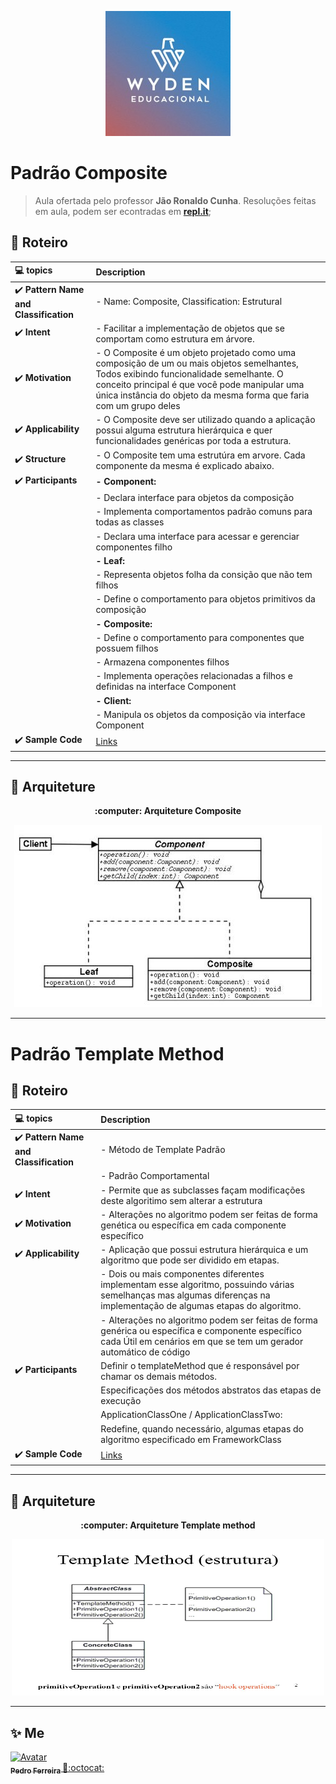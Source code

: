 <p align="center">
  <img alt="Wyden" src="https://github.com/PF-Henrique/Programacao-Avancada/blob/master/.docs/0.jpg" width="200px"/>
<p>


# Padrão Composite

> Aula ofertada pelo professor **Jão Ronaldo Cunha**. Resoluções feitas em aula, podem ser econtradas em **[repl.it](https://repl.it/@JoaoRonaldo/)**;  

## :memo: **Roteiro**

<div align="center">

|     :computer: topics                                   |     Description    |
|      :---                                               |      :---         |
| :heavy_check_mark: **Pattern Name and Classification**  | - Name: Composite, Classification: Estrutural|
| :heavy_check_mark: **Intent**                           |- Facilitar a implementação de objetos que se comportam como estrutura em  árvore.  |
| :heavy_check_mark: **Motivation**                       |- O Composite é um objeto projetado como uma composição de um ou mais objetos semelhantes, Todos exibindo funcionalidade semelhante. O conceito principal é que você pode manipular uma única instância do objeto da mesma forma que faria com um grupo deles|
| :heavy_check_mark: **Applicability**                    | - O Composite deve ser utilizado quando a aplicação possui alguma estrutura hierárquica e quer funcionalidades genéricas por toda a estrutura.|
| :heavy_check_mark: **Structure**                        | - O Composite tem uma estrutúra em arvore. Cada componente da mesma é explicado abaixo. |
|:heavy_check_mark:  **Participants**                     |**- Component:**
||- Declara interface para objetos da composição 
||- Implementa comportamentos padrão comuns para todas as classes 
||- Declara uma interface para acessar e gerenciar componentes filho|
||**- Leaf:**
||- Representa objetos folha da consição que não tem filhos
||- Define o comportamento para objetos primitivos da composição
||**- Composite:**
||- Define o comportamento para componentes que possuem filhos
||- Armazena componentes filhos
||- Implementa operações relacionadas a filhos e definidas na interface Component
||**- Client:**
||- Manipula os objetos da composição via interface Component
|:heavy_check_mark: **Sample Code**                     |[Links](https://github.com/PF-Henrique/Programacao-Avancada/tree/master/Composite)|
</div>

---

## :movie_camera: **Arquiteture**

<p align="center"><b> :computer: Arquiteture Composite </b>

<p align="center">
  <kbd><img alt="Dino Game" src="https://github.com/PF-Henrique/Programacao-Avancada/blob/master/.docs/composite.jpg"/></kbd>
<p>

---

 # Padrão Template Method

## :memo: **Roteiro**

<div align="center">

|     :computer: topics                                   |     Description    |
|      :---                                               |      :---         |
| :heavy_check_mark: **Pattern Name and Classification**  | - Método de Template Padrão
||- Padrão Comportamental|
| :heavy_check_mark: **Intent**                           |- Permite que as subclasses façam modificações deste algoritimo sem alterar a estrutura  |
| :heavy_check_mark: **Motivation**                       |- Alterações no algoritmo podem ser feitas de forma genética ou específica em cada componente específico|
| :heavy_check_mark: **Applicability**                    | - Aplicação que possui estrutura hierárquica e um algoritmo que pode ser dividido em etapas.
|| - Dois ou mais componentes diferentes implementam esse algoritmo, possuindo várias semelhanças mas algumas diferenças na implementação de algumas etapas do algoritmo.
|| - Alterações no algoritmo podem ser feitas de forma genérica ou específica e componente específico cada Útil em cenários em que se tem um gerador automático de código|
|:heavy_check_mark:   **Participants**                     |Definir o templateMethod que é responsável por chamar os demais métodos.
||Especificações dos métodos abstratos das etapas de execução
||ApplicationClassOne / ApplicationClassTwo:
||Redefine, quando necessário, algumas etapas do algoritmo especificado em FrameworkClass
|:heavy_check_mark: **Sample Code**                     |[Links](https://github.com/PF-Henrique/Programacao-Avancada/tree/master/TemplateMethod)|
</div>

---

## :movie_camera: **Arquiteture**

<p align="center"><b> :computer: Arquiteture Template method </b>

<p align="center">
  <kbd><img alt="Dino Game" src="https://github.com/PF-Henrique/Programacao-Avancada/blob/master/.docs/Template%2BMethod%2B(estrutura).jpg" width= "500px;" height= "250px;" /></kbd>
<p>

---
 
## ✨ Me

<a href="https:https://github.com/PF-Henrique/">
  <img src="https://avatars1.githubusercontent.com/u/48561196?s=460&u=5b39cdc8c6d447868ca0caac900f1ee7a1793962&v=4" width= "50px;" height= "50px;" alt="Avatar"/>
  <br />
 <sub>
  <b>
    Pedro Ferreira
  </b>
</sub>
</a> 
<a href="<a href="https:https://github.com/PF-Henrique/" title="ProductHunt">🚀:octocat:</a>
<br />
